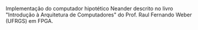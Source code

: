 Implementação do computador hipotético Neander descrito no livro "Introdução à Arquitetura de Computadores" do Prof. Raul Fernando Weber (UFRGS) em FPGA.